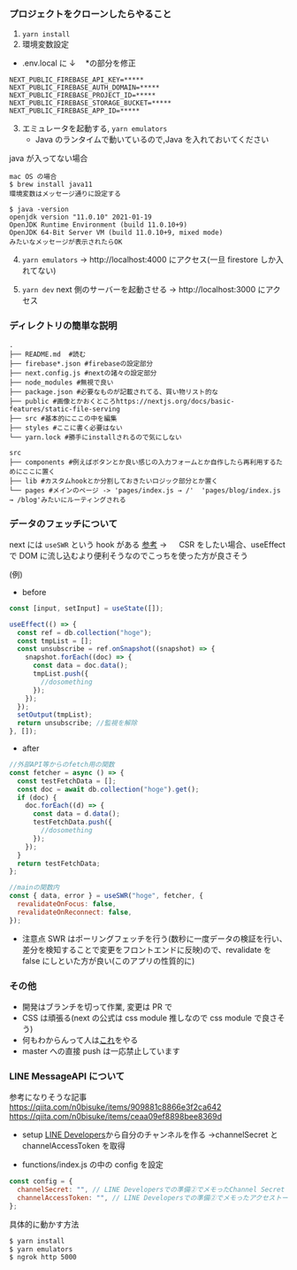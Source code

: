 ### プロジェクトをクローンしたらやること

1. `yarn install`
2. 環境変数設定

- .env.local に ↓ 　\*の部分を修正

```
NEXT_PUBLIC_FIREBASE_API_KEY=*****
NEXT_PUBLIC_FIREBASE_AUTH_DOMAIN=*****
NEXT_PUBLIC_FIREBASE_PROJECT_ID=*****
NEXT_PUBLIC_FIREBASE_STORAGE_BUCKET=*****
NEXT_PUBLIC_FIREBASE_APP_ID=*****
```

3. エミュレータを起動する, `yarn emulators`
   - Java のランタイムで動いているので,Java を入れておいてください

java が入ってない場合

```
mac OS の場合
$ brew install java11
環境変数はメッセージ通りに設定する

$ java -version
openjdk version "11.0.10" 2021-01-19
OpenJDK Runtime Environment (build 11.0.10+9)
OpenJDK 64-Bit Server VM (build 11.0.10+9, mixed mode)
みたいなメッセージが表示されたらOK
```

4. `yarn emulators` → http://localhost:4000 にアクセス(一旦 firestore しか入れてない)

5. `yarn dev` next 側のサーバーを起動させる -> http://localhost:3000 にアクセス

### ディレクトリの簡単な説明

```
.
├── README.md  #読む
├── firebase*.json #firebaseの設定部分
├── next.config.js #nextの諸々の設定部分
├── node_modules #無視で良い
├── package.json #必要なものが記載されてる、買い物リスト的な
├── public #画像とかおくところhttps://nextjs.org/docs/basic-features/static-file-serving
├── src #基本的にここの中を編集
├── styles #ここに書く必要はない
└── yarn.lock #勝手にinstallされるので気にしない

src
├── components #例えばボタンとか良い感じの入力フォームとか自作したら再利用するためにここに置く
├── lib #カスタムhookとか分割しておきたいロジック部分とか置く
└── pages #メインのページ -> 'pages/index.js → /'  'pages/blog/index.js → /blog'みたいにルーティングされる
```

### データのフェッチについて

next には `useSWR` という hook がある [参考](https://swr.vercel.app/ja)
→ 　 CSR をしたい場合、useEffect で DOM に流し込むより便利そうなのでこっちを使った方が良さそう

(例)

- before

```js
const [input, setInput] = useState([]);

useEffect(() => {
  const ref = db.collection("hoge");
  const tmpList = [];
  const unsubscribe = ref.onSnapshot((snapshot) => {
    snapshot.forEach((doc) => {
      const data = doc.data();
      tmpList.push({
        //dosomething
      });
    });
  });
  setOutput(tmpList);
  return unsubscribe; //監視を解除
}, []);
```

- after

```js
//外部API等からのfetch用の関数
const fetcher = async () => {
  const testFetchData = [];
  const doc = await db.collection("hoge").get();
  if (doc) {
    doc.forEach((d) => {
      const data = d.data();
      testFetchData.push({
        //dosomething
      });
    });
  }
  return testFetchData;
};

//mainの関数内
const { data, error } = useSWR("hoge", fetcher, {
  revalidateOnFocus: false,
  revalidateOnReconnect: false,
});
```

- 注意点
  SWR はポーリングフェッチを行う(数秒に一度データの検証を行い、差分を検知することで変更をフロントエンドに反映)ので、revalidate を false にしといた方が良い(このアプリの性質的に)

### その他

- 開発はブランチを切って作業, 変更は PR で
- CSS は頑張る(next の公式は css module 推しなので css module で良さそう)
- 何もわからんって人は[これ](https://nextjs.org/learn/basics/create-nextjs-app?utm_source=next-site&utm_medium=homepage-cta&utm_campaign=next-website)をやる
- master への直接 push は一応禁止しています

### LINE MessageAPI について

参考になりそうな記事
https://qiita.com/n0bisuke/items/909881c8866e3f2ca642
https://qiita.com/n0bisuke/items/ceaa09ef8898bee8369d

- setup
  [LINE Developers](https://developers.line.biz/ja/services/messaging-api/)から自分のチャンネルを作る
  →channelSecret と channelAccessToken を取得

- functions/index.js の中の config を設定

```js
const config = {
  channelSecret: "", // LINE Developersでの準備②でメモったChannel Secret
  channelAccessToken: "", // LINE Developersでの準備②でメモったアクセストークン
};
```

具体的に動かす方法

```sh
$ yarn install
$ yarn emulators
$ ngrok http 5000
```
